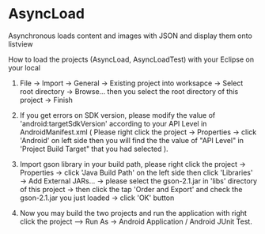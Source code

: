# AsyncLoad
Asynchronous loads content and images with JSON and display them onto listview 


How to load the projects (AsyncLoad, AsyncLoadTest) with your Eclipse on your local

1) File -> Import -> General -> Existing project into worksapce ->
Select root directory -> Browse...
then you select the root directory of this project -> Finish

2) If you get errors on SDK version, please modify the value of 
'android:targetSdkVersion' according to your API Level in AndroidManifest.xml ( Please right click the project -> Properties -> 
click 'Android' on left side then you will find the the value of "API Level" in 'Project Build Target" that you had selected ).

3) Import gson library in your build path, please right click the project -> Properties -> click 'Java Build Path' on the left side then click 'Libraries' -> Add External JARs... -> please select the gson-2.1.jar in 'libs' directory of this project -> then click the tap 'Order and Export' and check the gson-2.1.jar you just loaded -> click 'OK' button

4) Now you may build the two projects and run the application with right click the project --> Run As -> Android Application / Android JUnit Test.